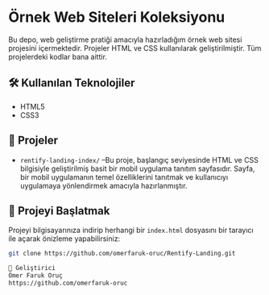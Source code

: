 # Örnek Web Siteleri Koleksiyonu

Bu depo, web geliştirme pratiği amacıyla hazırladığım örnek web sitesi projesini içermektedir. Projeler HTML ve CSS kullanılarak geliştirilmiştir. Tüm projelerdeki kodlar bana aittir.

## 🛠️ Kullanılan Teknolojiler

- HTML5
- CSS3

## 📁 Projeler

- `rentify-landing-index/` –Bu proje, başlangıç seviyesinde HTML ve CSS bilgisiyle geliştirilmiş basit bir mobil uygulama tanıtım sayfasıdır. Sayfa, bir mobil uygulamanın temel özelliklerini tanıtmak ve kullanıcıyı uygulamaya yönlendirmek amacıyla hazırlanmıştır.


## 🚀 Projeyi Başlatmak

Projeyi bilgisayarınıza indirip herhangi bir `index.html` dosyasını bir tarayıcı ile açarak önizleme yapabilirsiniz:

```bash
git clone https://github.com/omerfaruk-oruc/Rentify-Landing.git

👤 Geliştirici
Ömer Faruk Oruç 
https://github.com/omerfaruk-oruc